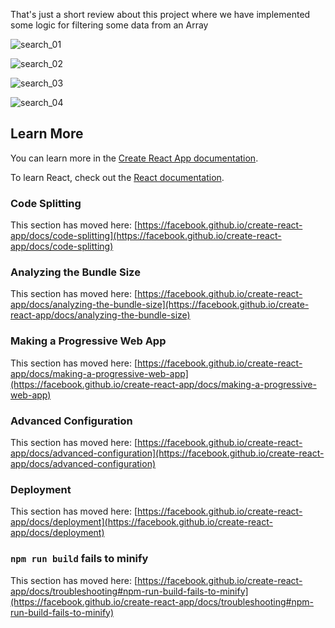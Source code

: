 That's just  a short review about this project where we have implemented some logic for filtering some data from an Array

![search_01](https://user-images.githubusercontent.com/85713266/197629697-dc3fd03d-9767-4898-9a51-9b363dbc40af.JPG)



![search_02](https://user-images.githubusercontent.com/85713266/197630192-2cd0695f-7c54-4914-9236-aa471fa108c3.JPG)



![search_03](https://user-images.githubusercontent.com/85713266/197630226-f15651f5-1b83-49d8-9d54-d2dd163caaf4.JPG)




![search_04](https://user-images.githubusercontent.com/85713266/197630253-2802689d-31fc-4f2e-b26b-8c1551fc48cd.JPG)





## Learn More

You can learn more in the [Create React App documentation](https://facebook.github.io/create-react-app/docs/getting-started).

To learn React, check out the [React documentation](https://reactjs.org/).

### Code Splitting

This section has moved here: [https://facebook.github.io/create-react-app/docs/code-splitting](https://facebook.github.io/create-react-app/docs/code-splitting)

### Analyzing the Bundle Size

This section has moved here: [https://facebook.github.io/create-react-app/docs/analyzing-the-bundle-size](https://facebook.github.io/create-react-app/docs/analyzing-the-bundle-size)

### Making a Progressive Web App

This section has moved here: [https://facebook.github.io/create-react-app/docs/making-a-progressive-web-app](https://facebook.github.io/create-react-app/docs/making-a-progressive-web-app)

### Advanced Configuration

This section has moved here: [https://facebook.github.io/create-react-app/docs/advanced-configuration](https://facebook.github.io/create-react-app/docs/advanced-configuration)

### Deployment

This section has moved here: [https://facebook.github.io/create-react-app/docs/deployment](https://facebook.github.io/create-react-app/docs/deployment)

### `npm run build` fails to minify

This section has moved here: [https://facebook.github.io/create-react-app/docs/troubleshooting#npm-run-build-fails-to-minify](https://facebook.github.io/create-react-app/docs/troubleshooting#npm-run-build-fails-to-minify)
